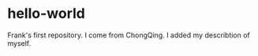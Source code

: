 # hello-world
Frank's first repository. 
I come from ChongQing. 
I added my describtion of myself. 
